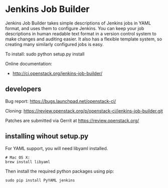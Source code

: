 # Jenkins Job Builder #

Jenkins Job Builder takes simple descriptions of Jenkins jobs in YAML format,
and uses them to configure Jenkins. You can keep your job descriptions in human
readable text format in a version control system to make changes and auditing
easier. It also has a flexible template system, so creating many similarly
configured jobs is easy.

To install:
    sudo python setup.py install

Online documentation:
- http://ci.openstack.org/jenkins-job-builder/


## developers ##
Bug report: https://bugs.launchpad.net/openstack-ci/

Cloning: https://review.openstack.org/p/openstack-ci/jenkins-job-builder.git

Patches are submitted via Gerrit at https://review.openstack.org/


## installing wihout setup.py ##

For YAML support, you will need libyaml installed.

    # Mac OS X:
    brew install libyaml

Then install the required python packages using pip:

    sudo pip install PyYAML jenkins

